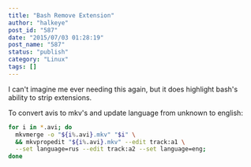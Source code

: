 ```yaml
---
title: "Bash Remove Extension"
author: "halkeye"
post_id: "587"
date: "2015/07/03 01:28:19"
post_name: "587"
status: "publish"
category: "Linux"
tags: []
---
```


I can't imagine me ever needing this again, but it does highlight bash's ability to strip extensions.

To convert avis to mkv's and update language from unknown to english:

```bash
for i in *.avi; do
  mkvmerge -o "${i%.avi}.mkv" "$i" \
  && mkvpropedit "${i%.avi}.mkv" --edit track:a1 \
  --set language=rus --edit track:a2 --set language=eng;
done
```
